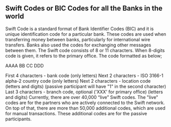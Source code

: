 ## Swift Codes or BIC Codes for all the Banks in the world

Swift Code is a standard format of Bank Identifier Codes (BIC) and it is unique identification code for a particular bank. These codes are used when transferring money between banks, particularly for international wire transfers. Banks also used the codes for exchanging other messages between them.
The Swift code consists of 8 or 11 characters. When 8-digits code is given, it refers to the primary office. The code formatted as below;

AAAA BB CC DDD

First 4 characters - bank code (only letters)
Next 2 characters - ISO 3166-1 alpha-2 country code (only letters)
Next 2 characters - location code (letters and digits) (passive participant will have "1" in the second character)
Last 3 characters - branch code, optional ('XXX' for primary office) (letters and digits)
Currently, there are over 40,000 “live” Swift codes. The "live" codes are for the partners who are actively connected to the Swift network. On top of that, there are more than 50,000 additional codes, which are used for manual transactions. These additional codes are for the passive participants.

